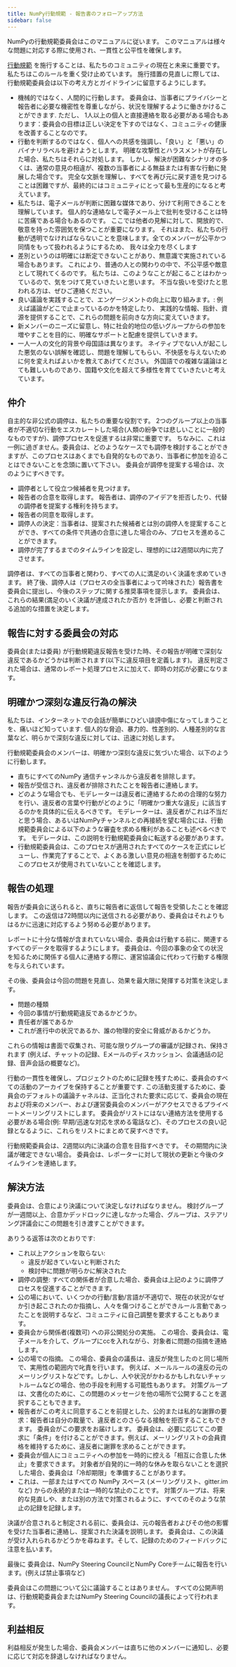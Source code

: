 ```yaml
---
title: NumPy行動規範 - 報告書のフォローアップ方法
sidebar: false
---
```


NumPyの行動規範委員会はこのマニュアルに従います。 このマニュアルは様々な問題に対応する際に使用され、一貫性と公平性を確保します。

[行動規範](/ja/code-of-conduct) を施行することは、私たちのコミュニティの現在と未来に重要です。 私たちはこのルールを重く受け止めています。 施行措置の見直しに際しては、行動規範委員会は以下の考え方とガイドラインに留意するようにします。

* 機械的ではなく、人間的に行動します。 委員会は、当事者にプライバシーと報告者に必要な機密性を尊重しながら、状況を理解するように働きかけることができます. ただし、 1人以上の個人と直接連絡を取る必要がある場合もあります：委員会の目標は正しい決定を下すのではなく、コミュニティの健康を改善することなのです。
* 行動を判断するのではなく、個人への共感を強調し、「良い」と「悪い」のバイナリラベルを避けようとします。 明確な攻撃性とハラスメントが存在した場合、私たちはそれらに対処します。 しかし、解決が困難なシナリオの多くは、通常の意見の相違が、複数の当事者による無益または有害な行動に発展した場合です。 完全な文脈を理解し、すべてを再び元に戻す道を見つけることは困難ですが、最終的にはコミュニティにとって最も生産的になると考えています。
* 私たちは、電子メールが判断に困難な媒体であり、分けて利用できることを理解しています。 個人的な連絡なしで電子メール上で批判を受けることは特に苦痛である場合もあるのです。 ここでは他者の見解に対して、開放的で、敬意を持った雰囲気を保つことが重要になります。 それはまた、私たちの行動が透明でなければならないことを意味します。全てのメンバーが公平かつ同情をもって扱われるようにするため、 我々は全力を尽くします
* 差別というのは明確には断定できないことがあり、無意識で実施されている場合もあります。 これにより、普通の人との関わりの中で、不公平感や敵意として現れてくるのです。 私たちは、このようなことが起こることはわかっているので、気をつけて見ていきたいと思います。 不当な扱いを受けたと思われる方は、ぜひご連絡ください。
* 良い議論を実践することで、エンゲージメントの向上に取り組みます。: 例えば議論がどこで止まっているのかを特定したり、 実践的な情報、指針、資源を提供することで、これらの問題を前向きな方向に変えていきます。
* 新メンバーのニーズに留意し、特に社会的地位の低いグループからの参加を増やすことを目的に、明確なサポートと配慮を提供していきます。
* 一人一人の文化的背景や母国語は異なります。 ネイティブでない人が起こした悪気のない誤解を確認し、問題を理解してもらい、不快感を与えないために何を変えればよいかを教えてあげてください。 外国語での複雑な議論はとても難しいものであり、国籍や文化を超えて多様性を育てていきたいと考えています。


## 仲介

自主的な非公式の調停は、私たちの重要な役割です。 2つのグループ以上の当事者が不適切な行動をエスカレートした場合(人類の紛争では悲しいことに一般的なものですが)、調停プロセスを促進するは非常に重要です。 ちなみに、これは一例に過ぎません。委員会は、どのようなケースでも調停を検討することができますが、このプロセスはあくまでも自発的なものであり、当事者に参加を迫ることはできないことを念頭に置いて下さい。 委員会が調停を提案する場合は、次のようにすべきです。

* 調停者として役立つ候補者を見つけます。
* 報告者の合意を取得します。 報告者は、調停のアイデアを拒否したり、代替の調停者を提案する権利を持ちます。
* 報告者の同意を取得します。
* 調停人の決定：当事者は、提案された候補者とは別の調停人を提案することができ、すべての条件で共通の合意に達した場合のみ、プロセスを進めることができます。
* 調停が完了するまでのタイムラインを設定し、理想的には2週間以内に完了させます。

調停者は、すべての当事者と関わり、すべての人に満足のいく決議を求めていきます。 終了後、調停人は（プロセスの全当事者によって吟味された）報告書を委員会に提出し、今後のステップに関する推奨事項を提示します。 委員会は、これらの結果(満足のいく決議が達成されたか否か) を評価し、必要と判断される追加的な措置を決定します。


## 報告に対する委員会の対応

委員会(または委員) が行動規範違反報告を受けた時、その報告が明確で深刻な違反であるかどうかは判断されます(以下に違反項目を定義します)。 違反判定された場合は、通常のレポート処理プロセスに加えて、即時の対応が必要になります。


## 明確かつ深刻な違反行為の解決

私たちは、インターネットでの会話が簡単にひどい誹謗中傷になってしまうことを、痛いほど知っています. 個人的な脅迫、暴力的、性差別的、人種差別的な言葉など、明らかで深刻な違反に対しては、迅速に対処します。

行動規範委員会のメンバーは、明確かつ深刻な違反に気づいた場合、以下のように行動します。

* 直ちにすべてのNumPy 通信チャンネルから違反者を排除します。
* 報告が受信され、違反者が排除されたことを報告者に連絡します。
* どのような場合でも、モデレーターは違反者に連絡するための合理的な努力を行い、違反者の言葉や行動がどのように「明確かつ重大な違反」に該当するのかを具体的に伝えるべきです。 モデレーターは、違反者がこれは不当だと思う場合、あるいはNumPyチャンネルとの再接続を望む場合には、行動規範委員会による以下のような審査を求める権利があることも述べるべきです。 モデレータは、この説明を行動規範委員会に転送する必要があります。
* 行動規範委員会は、このプロセスが適用されたすべてのケースを正式にレビューし、作業完了することで、よくある激しい意見の相違を制御するためにこのプロセスが使用されていないことを確認します。


## 報告の処理

報告が委員会に送られると、直ちに報告者に返信して報告を受領したことを確認します。 この返信は72時間以内に送信される必要があり、委員会はそれよりもはるかに迅速に対応するよう努める必要があります。

レポートに十分な情報が含まれていない場合、委員会は行動する前に、関連するすべてのデータを取得するようにします。 委員会は、今回の事象の全ての状況を知るために関係する個人に連絡する際に、運営協議会に代わって行動する権限を与えられています。

その後、委員会は今回の問題を見直し、効果を最大限に発揮する対策を決定します。

* 問題の種類
* 今回の事情が行動規範違反であるかどうか。
* 責任者が誰であるか
* これが進行中の状況であるか、誰の物理的安全に脅威があるかどうか。

これらの情報は書面で収集され、可能な限りグループの審議が記録され、保持されます (例えば、チャットの記録、Eメールのディスカッション、会議通話の記録、音声会話の概要など)。

行動の一貫性を確保し、プロジェクトのために記録を残すために、委員会のすべての活動のアーカイブを保持することが重要です. この活動支援するために、委員会のデフォルトの議論チャネルは、正当化された要求に応じて、委員会の現在および将来のメンバー、および運営委員会のメンバーがアクセスできるプライベートメーリングリストにします。 委員会がリストにはない連絡方法を使用する必要がある場合(例: 早期/迅速な対応を求める電話など)、そのプロセスの良い記録となるように、これらをリストにまとめて戻すべきです。

行動規範委員会は、2週間以内に決議の合意を目指すべきです。 その期間内に決議が確定できない場合。 委員会は、レポーターに対して現状の更新と今後のタイムラインを連絡します。


## 解決方法

委員会は、合意により決議について決定しなければなりません。 検討グループが一週間以上、合意かデッドロックに達しなかった場合、グループは、ステアリング評議会にこの問題を引き渡すことができます。

ありうる返答は次のとおりです:

* これ以上アクションを取らない:
  -   違反が起きていないと判断された
  -   検討中に問題が明らかに解決された
* 調停の調整: すべての関係者が合意した場合、委員会は上記のように調停プロセスを促進することができます。
* 公の場において、いくつかの行動/言動/言語が不適切で、現在の状況がなぜか引き起こされたのか指摘し、人々を傷つけることができルール言動であったことを説明するなど、コミュニティに自己調整を要求することもあります。
* 委員会から関係者(複数可) への非公開処分の実施。 この場合、委員会は、電子メールを介して、グループにccを入れながら、対象者に問題の指摘を連絡します。
* 公の場での指摘。 この場合、委員会の議長は、違反が発生したのと同じ場所で、実用性の範囲内で叱責を行います。 例えば、メールルールの違反の元のメーリングリストなどです。しかし、人や状況がかわるかもしれないチャットルームなどの場合、他の手段を利用する可能性もあります。 対策グループは、文書化のために、この問題のメッセージを他の場所で公開することを選択することもできます。
* 報告者がこの考えに同意することを前提とした、公的または私的な謝罪の要求：報告者は自分の裁量で、違反者とのさらなる接触を拒否することもできます。 委員会がこの要求をお届けします。 委員会は、必要に応じてこの要求に「条件」を付けることができます。例えば、メーリングリストの会員資格を維持するために、違反者に謝罪を求めることができます。
* 委員会が個人にコミュニティへの参加を一時的に控える「相互に合意した休止」を要求できます。 対象者が自発的に一時的な休みを取らないことを選択した場合、委員会は「冷却期限」を準備することがあります。
* これは、一部またはすべての NumPy スペース (メーリングリスト、gitter.im など) からの永続的または一時的な禁止のことです。 対策グループは、将来的な見直しや、または別の方法で対策されるように、すべてのそのような禁止の記録を記録します。

決議が合意されると制定される前に、委員会は、元の報告者およびその他の影響を受けた当事者に連絡し、提案された決議を説明します。 委員会は、この決議が受け入れられるかどうかを尋ねます。そして、記録のためのフィードバックに注意を払います。

最後に 委員会は、NumPy Steering CouncilとNumPy Coreチームに報告を行います。(例えば禁止事項など)

委員会はこの問題について公に議論することはありません。 すべての公開声明は、行動規範委員会またはNumPy Steering Councilの議長によって行われます。


## 利益相反

利益相反が発生した場合、委員会メンバーは直ちに他のメンバーに通知し、必要に応じて対応を辞退しなければなりません。
